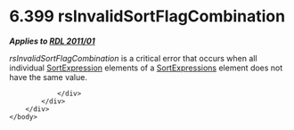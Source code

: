 <html dir="LTR" xmlns:mshelp="http://msdn.microsoft.com/mshelp" xmlns:ddue="http://ddue.schemas.microsoft.com/authoring/2003/5" xmlns:xlink="http://www.w3.org/1999/xlink" xmlns:tool="http://www.microsoft.com/tooltip">
    <head>
        <meta http-equiv="Content-Type" content="text/html; CHARSET=utf-8"></meta>
        <meta name="save" content="history"></meta>
        <title>6.399 rsInvalidSortFlagCombination</title>
        <xml>
            <mshelp:toctitle title="6.399 rsInvalidSortFlagCombination"></mshelp:toctitle>
            <mshelp:rltitle title="[MS-RDL]: rsInvalidSortFlagCombination"></mshelp:rltitle>
            <mshelp:keyword index="A" term="dcf93add-c48d-4330-8e75-5a301931d3d0"></mshelp:keyword>
            <mshelp:attr name="DCSext.ContentType" value="open specification"></mshelp:attr>
            <mshelp:attr name="AssetID" value="dcf93add-c48d-4330-8e75-5a301931d3d0"></mshelp:attr>
            <mshelp:attr name="TopicType" value="kbRef"></mshelp:attr>
            <mshelp:attr name="DCSext.Title" value="[MS-RDL]: rsInvalidSortFlagCombination" />
        </xml>
    </head>
    <body>
        <div id="header">
            <h1 class="heading">6.399 rsInvalidSortFlagCombination</h1>
        </div>
        <div id="mainSection">
            <div id="mainBody">
                <div id="allHistory" class="saveHistory"></div>
                <div id="sectionSection0" class="section" name="collapseableSection">
                    

<p><b><i>Applies to </i></b><a href="bf2bab1a-b608-4bcc-b718-1cc1baa9579c.md"><b><i>RDL 2011/01</i></b></a></p>

<p><i>rsInvalidSortFlagCombination</i> is a critical error that
occurs when all individual <a href="795f5226-3b10-45cb-b7b5-8b42c5973165.md">SortExpression</a>
elements of a <a href="6bc22842-81c9-45cb-bc37-58b09ed71578.md">SortExpressions</a>
element does not have the same value.</p>


                </div>
            </div>
        </div>
    </body>
</html>